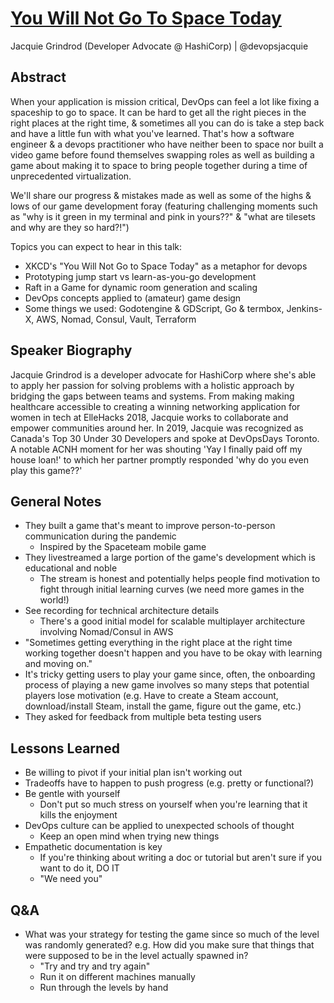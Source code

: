 # [You Will Not Go To Space Today](https://desertedisland.club/agenda/#jacquiegrindrod)

Jacquie Grindrod (Developer Advocate @ HashiCorp) | @devopsjacquie

## Abstract

When your application is mission critical, DevOps can feel a lot like fixing a spaceship to go to space. It can be hard to get all the right pieces in the right places at the right time, & sometimes all you can do is take a step back and have a little fun with what you've learned. That's how a software engineer & a devops practitioner who have neither been to space nor built a video game before found themselves swapping roles as well as building a game about making it to space to bring people together during a time of unprecedented virtualization.

We'll share our progress & mistakes made as well as some of the highs & lows of our game development foray (featuring challenging moments such as "why is it green in my terminal and pink in yours??" & "what are tilesets and why are they so hard?!")

Topics you can expect to hear in this talk:

- XKCD's "You Will Not Go to Space Today" as a metaphor for devops
- Prototyping jump start vs learn-as-you-go development
- Raft in a Game for dynamic room generation and scaling
- DevOps concepts applied to (amateur) game design
- Some things we used: Godotengine & GDScript, Go & termbox, Jenkins-X, AWS, Nomad, Consul, Vault, Terraform

## Speaker Biography

Jacquie Grindrod is a developer advocate for HashiCorp where she's able to apply her passion for solving problems with a holistic approach by bridging the gaps between teams and systems. From making making healthcare accessible to creating a winning networking application for women in tech at ElleHacks 2018, Jacquie works to collaborate and empower communities around her. In 2019, Jacquie was recognized as Canada's Top 30 Under 30 Developers and spoke at DevOpsDays Toronto. A notable ACNH moment for her was shouting 'Yay I finally paid off my house loan!' to which her partner promptly responded 'why do you even play this game??'

## General Notes

- They built a game that's meant to improve person-to-person communication during the pandemic
	- Inspired by the Spaceteam mobile game
- They livestreamed a large portion of the game's development which is educational and noble
	- The stream is honest and potentially helps people find motivation to fight through initial learning curves (we need more games in the world!)
- See recording for technical architecture details
	- There's a good initial model for scalable multiplayer architecture involving Nomad/Consul in AWS
- "Sometimes getting everything in the right place at the right time working together doesn't happen and you have to be okay with learning and moving on."
- It's tricky getting users to play your game since, often, the onboarding process of playing a new game involves so many steps that potential players lose motivation (e.g. Have to create a Steam account, download/install Steam, install the game, figure out the game, etc.)
- They asked for feedback from multiple beta testing users

## Lessons Learned

- Be willing to pivot if your initial plan isn't working out
- Tradeoffs have to happen to push progress (e.g. pretty or functional?)
- Be gentle with yourself
	- Don't put so much stress on yourself when you're learning that it kills the enjoyment
- DevOps culture can be applied to unexpected schools of thought
	- Keep an open mind when trying new things
- Empathetic documentation is key
	- If you're thinking about writing a doc or tutorial but aren't sure if you want to do it, DO IT
	- "We need you"

## Q&A

- What was your strategy for testing the game since so much of the level was randomly generated? e.g. How did you make sure that things that were supposed to be in the level actually spawned in?
	- "Try and try and try again"
	- Run it on different machines manually
	- Run through the levels by hand
